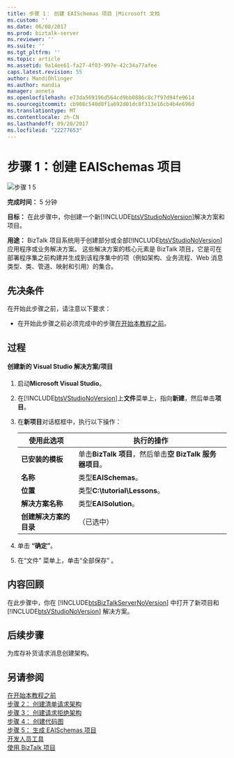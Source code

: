 ```yaml
---
title: 步骤 1： 创建 EAISchemas 项目 |Microsoft 文档
ms.custom: ''
ms.date: 06/08/2017
ms.prod: biztalk-server
ms.reviewer: ''
ms.suite: ''
ms.tgt_pltfrm: ''
ms.topic: article
ms.assetid: 9a14ee61-fa27-4f03-997e-42c34a77afee
caps.latest.revision: 55
author: MandiOhlinger
ms.author: mandia
manager: anneta
ms.openlocfilehash: e73da569196d564cd9bb0886c8c7f97d94fe9614
ms.sourcegitcommit: cb908c540d8f1a692d01dc8f313e16cb4b4e696d
ms.translationtype: MT
ms.contentlocale: zh-CN
ms.lasthandoff: 09/20/2017
ms.locfileid: "22277653"
---
```

# <a name="step-1-create-eaischemas-project"></a>步骤 1：创建 EAISchemas 项目
![步骤 1 5](../core/media/step-1of5.gif "Step_1of5")  
  
 **完成时间：** 5 分钟  
  
 **目标：** 在此步骤中，你创建一个新[!INCLUDE[btsVStudioNoVersion](../includes/btsvstudionoversion-md.md)]解决方案和项目。  
  
 **用途：** BizTalk 项目系统用于创建部分或全部[!INCLUDE[btsVStudioNoVersion](../includes/btsvstudionoversion-md.md)]应用程序或业务解决方案。 这些解决方案的核心元素是 BizTalk 项目，它是可在部署程序集之前构建并生成到该程序集中的项（例如架构、业务流程、Web 消息类型、类、管道、映射和引用）的集合。  
  
## <a name="prerequisites"></a>先决条件  
 在开始此步骤之前，请注意以下要求：  
  
-   在开始此步骤之前必须完成中的步骤[在开始本教程之前](../core/before-you-begin-the-tutorial.md)。  
  
## <a name="procedures"></a>过程  
  
#### <a name="to-create-a-new-visual-studio-solutionproject"></a>创建新的 Visual Studio 解决方案/项目  
  
1.  启动**Microsoft Visual Studio**。  
  
2.  在[!INCLUDE[btsVStudioNoVersion](../includes/btsvstudionoversion-md.md)]上**文件**菜单上，指向**新建**，然后单击**项目**。  
  
3.  在**新项目**对话框框中，执行以下操作：  
  
    |使用此选项|执行的操作|  
    |--------------|----------------|  
    |**已安装的模板**|单击**BizTalk 项目**，然后单击**空 BizTalk 服务器项目**。|  
    |**名称**|类型**EAISchemas**。|  
    |**位置**|类型**C:\tutorial\Lessons**。|  
    |**解决方案名称**|类型**EAISolution**。|  
    |**创建解决方案的目录**|（已选中）|  
  
4.  单击 **“确定”**。  
  
5.  在“文件”  菜单上，单击“全部保存” 。  
  
## <a name="what-did-i-just-do"></a>内容回顾  
 在此步骤中，你在 [!INCLUDE[btsBizTalkServerNoVersion](../includes/btsbiztalkservernoversion-md.md)] 中打开了新项目和 [!INCLUDE[btsVStudioNoVersion](../includes/btsvstudionoversion-md.md)] 解决方案。  
  
## <a name="next-steps"></a>后续步骤  
 为库存补货请求消息创建架构。  
  
## <a name="see-also"></a>另请参阅  
 [在开始本教程之前](../core/before-you-begin-the-tutorial.md)   
 [步骤 2： 创建清单请求架构](../core/step-2-create-the-inventory-request-schema.md)   
 [步骤 3： 创建请求拒绝架构](../core/step-3-create-the-request-decline-schema.md)   
 [步骤 4： 创建代码图](../core/step-4-create-the-map.md)   
 [步骤 5： 生成 EAISchemas 项目](../core/step-5-build-the-eaischemas-project.md)   
 [开发人员工具](../core/developer-tools.md)   
 [使用 BizTalk 项目](../core/working-with-biztalk-projects.md)